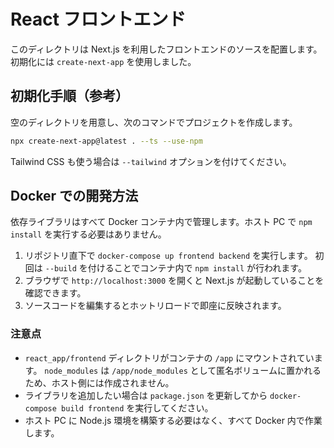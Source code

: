 # React フロントエンド

このディレクトリは Next.js を利用したフロントエンドのソースを配置します。初期化には `create-next-app` を使用しました。

## 初期化手順（参考）
空のディレクトリを用意し、次のコマンドでプロジェクトを作成します。

```bash
npx create-next-app@latest . --ts --use-npm
```

Tailwind CSS も使う場合は `--tailwind` オプションを付けてください。

## Docker での開発方法
依存ライブラリはすべて Docker コンテナ内で管理します。ホスト PC で `npm install` を実行する必要はありません。

1. リポジトリ直下で `docker-compose up frontend backend` を実行します。
   初回は `--build` を付けることでコンテナ内で `npm install` が行われます。
2. ブラウザで `http://localhost:3000` を開くと Next.js が起動していることを確認できます。
3. ソースコードを編集するとホットリロードで即座に反映されます。

### 注意点
- `react_app/frontend` ディレクトリがコンテナの `/app` にマウントされています。
  `node_modules` は `/app/node_modules` として匿名ボリュームに置かれるため、ホスト側には作成されません。
- ライブラリを追加したい場合は `package.json` を更新してから `docker-compose build frontend` を実行してください。
- ホスト PC に Node.js 環境を構築する必要はなく、すべて Docker 内で作業します。
